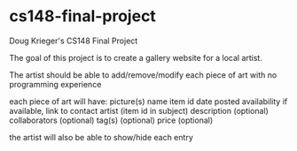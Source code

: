 cs148-final-project
===================

Doug Krieger's CS148 Final Project

The goal of this project is to create a gallery website for a local artist.

The artist should be able to add/remove/modify each piece of art with no programming experience

  each piece of art will have:
    picture(s)
    name
    item id
    date posted
    availability
      if available, link to contact artist (item id in subject)
    description (optional)
    collaborators (optional)
    tag(s) (optional)
    price (optional)
    
  the artist will also be able to show/hide each entry
